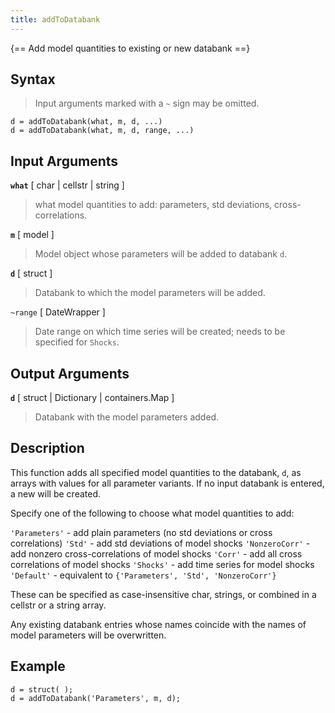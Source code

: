 ```yaml
---
title: addToDatabank
---
```


{== Add model quantities to existing or new databank ==}


## Syntax

> 
> Input arguments marked with a `~` sign may be omitted.
> 
    d = addToDatabank(what, m, d, ...)
    d = addToDatabank(what, m, d, range, ...)


## Input Arguments

__`what`__ [ char | cellstr | string ] 
> 
> what model quantities to add:
> parameters, std deviations, cross-correlations.
> 

__`m`__ [ model ] 
> 
> Model object whose parameters will be added to databank `d`.
> 

__`d`__ [ struct ] 
> 
> Databank to which the model parameters will be added.
> 

`~range` [ DateWrapper ] 
> 
> Date range on which time series will be
> created; needs to be specified for `Shocks`.
> 

## Output Arguments

__`d`__ [ struct | Dictionary | containers.Map ]
> 
> Databank with the model parameters added.
> 

## Description

This function adds all specified model quantities to the databank,
`d`, as arrays with values for all parameter variants. If no input
databank is entered, a new will be created.

Specify one of the following to choose what model quantities to add:

`'Parameters'` - add plain parameters (no std deviations or cross correlations)
`'Std'` - add std deviations of model shocks
`'NonzeroCorr'` - add nonzero cross-correlations of model shocks
`'Corr'` - add all cross correlations of model shocks
`'Shocks'` - add time series for model shocks
`'Default'` - equivalent to `{'Parameters', 'Std', 'NonzeroCorr'}`

These can be specified as case-insensitive char, strings, or combined in
a cellstr or a string array.

Any existing databank entries whose names coincide with the names of
model parameters will be overwritten.


## Example

    d = struct( );
    d = addToDatabank('Parameters', m, d);

